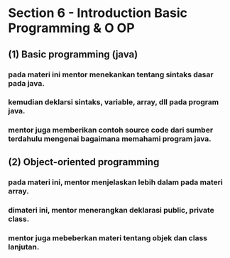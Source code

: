 # Section 6 - Introduction Basic Programming & O    OP

## (1) Basic programming (java)
### pada materi ini mentor menekankan tentang sintaks dasar pada java.
### kemudian deklarsi sintaks, variable, array, dll pada program java.
### mentor juga memberikan contoh source code dari sumber terdahulu mengenai bagaimana memahami program java.

## (2) Object-oriented programming
### pada materi ini, mentor menjelaskan lebih dalam pada materi array.
### dimateri ini, mentor menerangkan deklarasi public, private class.
### mentor juga mebeberkan materi tentang objek dan class lanjutan.